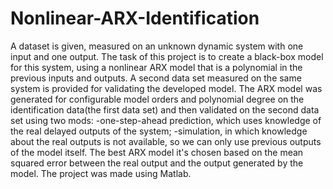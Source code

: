 # Nonlinear-ARX-Identification

A dataset is given, measured on an unknown dynamic system with one
input and one output. The task of this project is to create a black-box
model for this system, using a nonlinear ARX model that is a polynomial
in the previous inputs and outputs. A second data set measured on the
same system is provided for validating the developed model. The ARX
model was generated for configurable model orders and polynomial
degree on the identification data(the first data set) and then validated
on the second data set using two mods:
-one-step-ahead prediction, which uses knowledge of the real delayed
outputs of the system;
-simulation, in which knowledge about the real outputs is not
available, so we can only use previous outputs of the model itself.
The best ARX model it's chosen based on the mean squared error
between the real output and the output generated by the model. The
project was made using Matlab.
